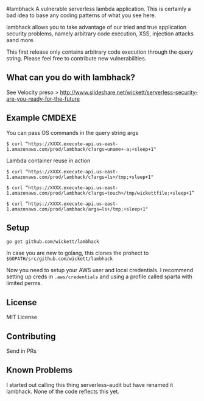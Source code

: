 #lambhack
A vulnerable serverless lambda application. This is certainly a bad idea to base any coding patterns of what you see here.

lambhack allows you to take advantage of our tried and true application security problems, namely arbitrary code execution, XSS, injection attacks aand more.

This first release only contains arbitrary code execution through the query string.  Please feel free to contribute new vulnerabilities.

## What can you do with lambhack?

See Velocity preso > http://www.slideshare.net/wickett/serverless-security-are-you-ready-for-the-future

## Example CMDEXE

You can pass OS commands in the query string args
```
$ curl “https://XXXX.execute-api.us-east-1.amazonaws.com/prod/lambhack/c?args=uname+-a;+sleep+1"
```

Lambda container reuse in action
```
$ curl “https://XXXX.execute-api.us-east-1.amazonaws.com/prod/lambhack/c?args=ls+/tmp;+sleep+1"

$ curl “https://XXXX.execute-api.us-east-1.amazonaws.com/prod/lambhack/c?args=touch+/tmp/wickettfile;+sleep+1”

$ curl “https://XXXX.execute-api.us-east-1.amazonaws.com/prod/lambhack/args=ls+/tmp;+sleep+1"
```

## Setup

```
go get github.com/wickett/lambhack
```

In case you are new to golang, this clones the prohect to `$GOPATH/src/github.com/wickett/lambhack`

Now you need to setup your AWS user and local credentials.  I recommend setting up creds in `.aws/credentials` and using a profile called sparta with limited perms. 

## License
MIT License

## Contributing
Send in PRs

## Known Problems
I started out calling this thing serverless-audit but have renamed it lambhack. None of the code reflects this yet.
